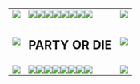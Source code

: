 <table>
          <tbody><tr>
            <td><img src="/parrots/hd/parrot.gif"></td>
            <td><img src="/parrots/hd/middleparrot.gif"><img src="/parrots/hd/middleparrot.gif"><img src="/parrots/hd/middleparrot.gif"><img src="/parrots/hd/middleparrot.gif"><img src="/parrots/hd/middleparrot.gif"><img src="/parrots/hd/middleparrot.gif"><img src="/parrots/hd/middleparrot.gif"><img src="/parrots/hd/middleparrot.gif"></td>
            <td><img src="/parrots/hd/reverseparrot.gif"></td>
          </tr>
          <tr>
            <td><img src="/parrots/hd/parrot.gif"></td>
            <td><h2>PARTY OR DIE</h2></td>
            <td><img src="/parrots/hd/reverseparrot.gif"></td>
          </tr>
          <tr>
            <td><img src="/parrots/hd/parrot.gif"></td>
            <td><img src="/parrots/hd/middleparrot.gif"><img src="/parrots/hd/middleparrot.gif"><img src="/parrots/hd/middleparrot.gif"><img src="/parrots/hd/middleparrot.gif"><img src="/parrots/hd/middleparrot.gif"><img src="/parrots/hd/middleparrot.gif"><img src="/parrots/hd/middleparrot.gif"><img src="/parrots/hd/middleparrot.gif"></td>
            <td><img src="/parrots/hd/reverseparrot.gif"></td>
          </tr>
        </tbody></table>
